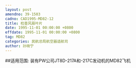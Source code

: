 ```yaml
---
layout: post
amendno: 39-1503
cadno: CAD1995-MD82-12
title: 检查风扇叶片
date: 1995-11-01 00:00:00 +0800
effdate: 1995-11-01 00:00:00 +0800
tag: MD82
categories: 民航总局航空器适航司
author: 孙晓宁
---
```


##适用范围:
装有PW公司JT8D-217A和-217C发动机的MD82飞机

